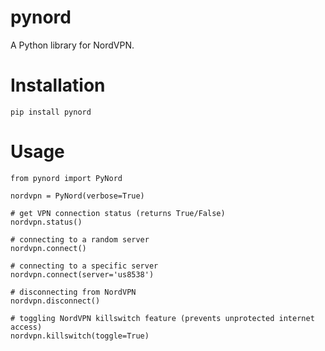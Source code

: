 # pynord
A Python library for NordVPN.
# Installation
```
pip install pynord
```
# Usage
```
from pynord import PyNord

nordvpn = PyNord(verbose=True)

# get VPN connection status (returns True/False)
nordvpn.status()

# connecting to a random server
nordvpn.connect()

# connecting to a specific server
nordvpn.connect(server='us8538')

# disconnecting from NordVPN
nordvpn.disconnect()

# toggling NordVPN killswitch feature (prevents unprotected internet access)
nordvpn.killswitch(toggle=True)
```







